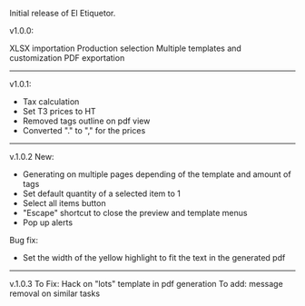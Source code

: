 Initial release of El Etiquetor.

v1.0.0:

XLSX importation
Production selection
Multiple templates and customization
PDF exportation

-------------------------------------------

v1.0.1:

- Tax calculation
- Set T3 prices to HT
- Removed tags outline on pdf view
- Converted "." to "," for the prices

-------------------------------------------

v.1.0.2
New:
- Generating on multiple pages depending of the template and amount of tags
- Set default quantity of a selected item to 1
- Select all items button
- "Escape" shortcut to close the preview and template menus
- Pop up alerts

Bug fix:
- Set the width of the yellow highlight to fit the text in the generated pdf

-------------------------------------------

v.1.0.3
To Fix: Hack on "lots" template in pdf generation
To add: message removal on similar tasks